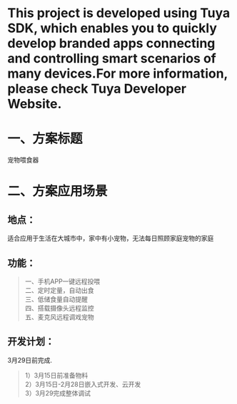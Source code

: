 # This project is developed using Tuya SDK, which enables you to quickly develop branded apps connecting and controlling smart scenarios of many devices.For more information, please check Tuya Developer Website.
#  一、方案标题
宠物喂食器
#  二、方案应用场景
## 地点：
适合应用于生活在大城市中，家中有小宠物，无法每日照顾家庭宠物的家庭
## 功能：
>  一、手机APP一键远程投喂
> <br> 二、定时定量，自动出食
> <br> 三、低储食量自动提醒
> <br> 四、搭载摄像头远程监控
> <br> 五、麦克风远程调戏宠物
## 开发计划：
3月29日前完成.
>  1）3月15日前准备物料
> <br> 2）3月15日-2月28日嵌入式开发、云开发
> <br> 3）3月29完成整体调试
